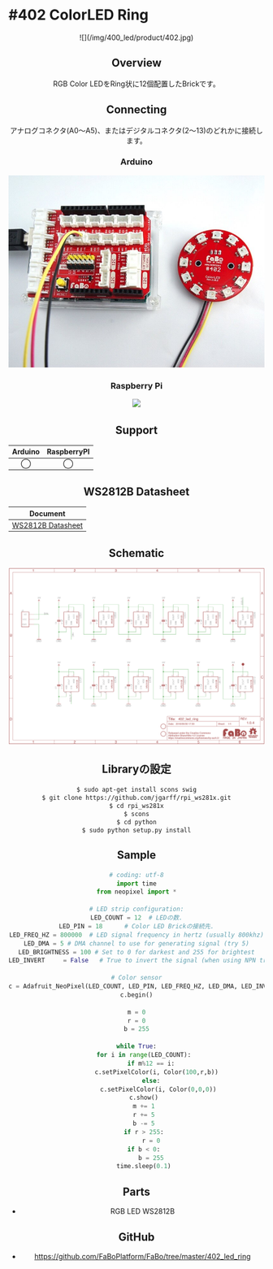 # #402 ColorLED Ring

<center>![](/img/400_led/product/402.jpg)
<!--COLORME-->

## Overview
RGB Color LEDをRing状に12個配置したBrickです。

## Connecting
アナログコネクタ(A0〜A5)、またはデジタルコネクタ(2〜13)のどれかに接続します。

### Arduino
![](/img/400_led/connect/402_ledring_connect.jpg)
### Raspberry Pi
![](/img/400_led/connect/402_connect_with_rasppi.jpg)

## Support
|Arduino|RaspberryPI|
|:--:|:--:|
|◯|◯|

## WS2812B Datasheet
|Document|
|--|
|[WS2812B Datasheet](http://www.adafruit.com/datasheets/WS2812B.pdf)|

## Schematic
![](/img/400_led/schematic/402_led_ring.png)

## Libraryの設定

```
$ sudo apt-get install scons swig
$ git clone https://github.com/jgarff/rpi_ws281x.git
$ cd rpi_ws281x
$ scons
$ cd python
$ sudo python setup.py install
```

## Sample

```python
# coding: utf-8
import time
from neopixel import *

# LED strip configuration:
LED_COUNT = 12  # LEDの数.
LED_PIN = 18      # Color LED Brickの接続先.
LED_FREQ_HZ = 800000  # LED signal frequency in hertz (usually 800khz)
LED_DMA = 5 # DMA channel to use for generating signal (try 5)
LED_BRIGHTNESS = 100 # Set to 0 for darkest and 255 for brightest
LED_INVERT     = False   # True to invert the signal (when using NPN transistor level shift)

# Color sensor
c = Adafruit_NeoPixel(LED_COUNT, LED_PIN, LED_FREQ_HZ, LED_DMA, LED_INVERT, LED_BRIGHTNESS)
c.begin()

m = 0
r = 0
b = 255

while True:
    for i in range(LED_COUNT):
        if m%12 == i:
            c.setPixelColor(i, Color(100,r,b)) 
        else:
            c.setPixelColor(i, Color(0,0,0))
    c.show()
    m += 1
    r += 5
    b -= 5
    if r > 255:
        r = 0
    if b < 0:
        b = 255
    time.sleep(0.1)

```

## Parts
- RGB LED WS2812B

## GitHub
- https://github.com/FaBoPlatform/FaBo/tree/master/402_led_ring
